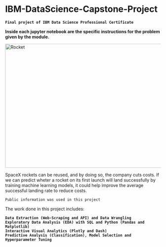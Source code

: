 # IBM-DataScience-Capstone-Project
**`Final project of IBM Data Science Professional Certificate`**

**Inside each jupyter notebook are the specific instructions for the problem given by the module.**

<img src="https://cdn.pixabay.com/photo/2010/12/01/space-shuttle-774_960_720.jpg" alt="Rocket" height="400" width="800">

SpaceX rockets can be reused, and by doing so, the company cuts costs. If we can predict wheter a rocket on its first launch will land successfully by training machine learning models, it could help improve the average successful landing rate to reduce costs.
<br>

`Public information was used in this project`

The work done in this project includes:

**`Data Extraction (Web-Scraping and API) and Data Wrangling`**
<br>
**`Exploratory Data Analysis (EDA) with SQL and Python (Pandas and Matplotlib)`**
<br>
**`Interactive Visual Analytics (Plotly and Dash)`**
<br>
**`Predictive Analysis (Classification), Model Selection and Hyperparameter Tuning`**
